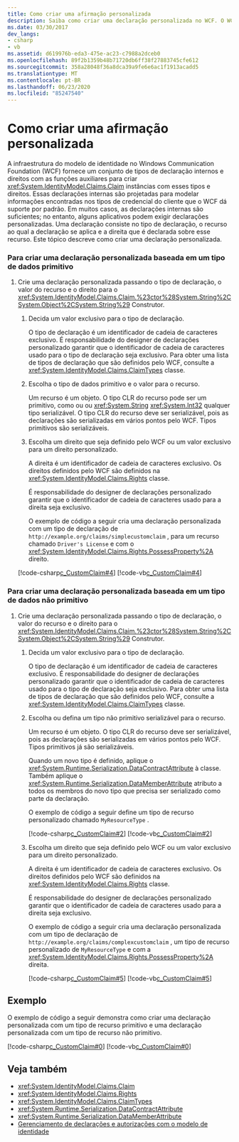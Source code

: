 ```yaml
---
title: Como criar uma afirmação personalizada
description: Saiba como criar uma declaração personalizada no WCF. O WCF dá suporte a uma variedade de declarações internas e alguns aplicativos podem exigir declarações personalizadas.
ms.date: 03/30/2017
dev_langs:
- csharp
- vb
ms.assetid: d619976b-eda3-475e-ac23-c7988a2dceb0
ms.openlocfilehash: 89f2b1359b48b71720db6ff38f27883745cfe612
ms.sourcegitcommit: 358a28048f36a8dca39a9fe6e6ac1f1913acadd5
ms.translationtype: MT
ms.contentlocale: pt-BR
ms.lasthandoff: 06/23/2020
ms.locfileid: "85247540"
---
```

# <a name="how-to-create-a-custom-claim"></a>Como criar uma afirmação personalizada
A infraestrutura do modelo de identidade no Windows Communication Foundation (WCF) fornece um conjunto de tipos de declaração internos e direitos com as funções auxiliares para criar <xref:System.IdentityModel.Claims.Claim> instâncias com esses tipos e direitos. Essas declarações internas são projetadas para modelar informações encontradas nos tipos de credencial do cliente que o WCF dá suporte por padrão. Em muitos casos, as declarações internas são suficientes; no entanto, alguns aplicativos podem exigir declarações personalizadas. Uma declaração consiste no tipo de declaração, o recurso ao qual a declaração se aplica e a direita que é declarada sobre esse recurso. Este tópico descreve como criar uma declaração personalizada.  
  
### <a name="to-create-a-custom-claim-that-is-based-on-a-primitive-data-type"></a>Para criar uma declaração personalizada baseada em um tipo de dados primitivo  
  
1. Crie uma declaração personalizada passando o tipo de declaração, o valor do recurso e o direito para o <xref:System.IdentityModel.Claims.Claim.%23ctor%28System.String%2CSystem.Object%2CSystem.String%29> Construtor.  
  
    1. Decida um valor exclusivo para o tipo de declaração.  
  
         O tipo de declaração é um identificador de cadeia de caracteres exclusivo. É responsabilidade do designer de declarações personalizado garantir que o identificador de cadeia de caracteres usado para o tipo de declaração seja exclusivo. Para obter uma lista de tipos de declaração que são definidos pelo WCF, consulte a <xref:System.IdentityModel.Claims.ClaimTypes> classe.  
  
    2. Escolha o tipo de dados primitivo e o valor para o recurso.  
  
         Um recurso é um objeto. O tipo CLR do recurso pode ser um primitivo, como ou ou <xref:System.String> <xref:System.Int32> qualquer tipo serializável. O tipo CLR do recurso deve ser serializável, pois as declarações são serializadas em vários pontos pelo WCF. Tipos primitivos são serializáveis.  
  
    3. Escolha um direito que seja definido pelo WCF ou um valor exclusivo para um direito personalizado.  
  
         A direita é um identificador de cadeia de caracteres exclusivo. Os direitos definidos pelo WCF são definidos na <xref:System.IdentityModel.Claims.Rights> classe.  
  
         É responsabilidade do designer de declarações personalizado garantir que o identificador de cadeia de caracteres usado para a direita seja exclusivo.  
  
         O exemplo de código a seguir cria uma declaração personalizada com um tipo de declaração de `http://example.org/claims/simplecustomclaim` , para um recurso chamado `Driver's License` e com o <xref:System.IdentityModel.Claims.Rights.PossessProperty%2A> direito.  
  
     [!code-csharp[c_CustomClaim#4](../../../../samples/snippets/csharp/VS_Snippets_CFX/c_customclaim/cs/c_customclaim.cs#4)]
     [!code-vb[c_CustomClaim#4](../../../../samples/snippets/visualbasic/VS_Snippets_CFX/c_customclaim/vb/c_customclaim.vb#4)]  
  
### <a name="to-create-a-custom-claim-that-is-based-on-a-non-primitive-data-type"></a>Para criar uma declaração personalizada baseada em um tipo de dados não primitivo  
  
1. Crie uma declaração personalizada passando o tipo de declaração, o valor do recurso e o direito para o <xref:System.IdentityModel.Claims.Claim.%23ctor%28System.String%2CSystem.Object%2CSystem.String%29> Construtor.  
  
    1. Decida um valor exclusivo para o tipo de declaração.  
  
         O tipo de declaração é um identificador de cadeia de caracteres exclusivo. É responsabilidade do designer de declarações personalizado garantir que o identificador de cadeia de caracteres usado para o tipo de declaração seja exclusivo. Para obter uma lista de tipos de declaração que são definidos pelo WCF, consulte a <xref:System.IdentityModel.Claims.ClaimTypes> classe.  
  
    2. Escolha ou defina um tipo não primitivo serializável para o recurso.  
  
         Um recurso é um objeto. O tipo CLR do recurso deve ser serializável, pois as declarações são serializadas em vários pontos pelo WCF. Tipos primitivos já são serializáveis.  
  
         Quando um novo tipo é definido, aplique o <xref:System.Runtime.Serialization.DataContractAttribute> à classe. Também aplique o <xref:System.Runtime.Serialization.DataMemberAttribute> atributo a todos os membros do novo tipo que precisa ser serializado como parte da declaração.  
  
         O exemplo de código a seguir define um tipo de recurso personalizado chamado `MyResourceType` .  
  
         [!code-csharp[c_CustomClaim#2](../../../../samples/snippets/csharp/VS_Snippets_CFX/c_customclaim/cs/c_customclaim.cs#2)]
         [!code-vb[c_CustomClaim#2](../../../../samples/snippets/visualbasic/VS_Snippets_CFX/c_customclaim/vb/c_customclaim.vb#2)]
  
    3. Escolha um direito que seja definido pelo WCF ou um valor exclusivo para um direito personalizado.  
  
         A direita é um identificador de cadeia de caracteres exclusivo. Os direitos definidos pelo WCF são definidos na <xref:System.IdentityModel.Claims.Rights> classe.  
  
         É responsabilidade do designer de declarações personalizado garantir que o identificador de cadeia de caracteres usado para a direita seja exclusivo.  
  
         O exemplo de código a seguir cria uma declaração personalizada com um tipo de declaração de `http://example.org/claims/complexcustomclaim` , um tipo de recurso personalizado de `MyResourceType` e com a <xref:System.IdentityModel.Claims.Rights.PossessProperty%2A> direita.  
  
         [!code-csharp[c_CustomClaim#5](../../../../samples/snippets/csharp/VS_Snippets_CFX/c_customclaim/cs/c_customclaim.cs#5)]
         [!code-vb[c_CustomClaim#5](../../../../samples/snippets/visualbasic/VS_Snippets_CFX/c_customclaim/vb/c_customclaim.vb#5)]
  
## <a name="example"></a>Exemplo  
 O exemplo de código a seguir demonstra como criar uma declaração personalizada com um tipo de recurso primitivo e uma declaração personalizada com um tipo de recurso não primitivo.  
  
 [!code-csharp[c_CustomClaim#0](../../../../samples/snippets/csharp/VS_Snippets_CFX/c_customclaim/cs/c_customclaim.cs#0)]
 [!code-vb[c_CustomClaim#0](../../../../samples/snippets/visualbasic/VS_Snippets_CFX/c_customclaim/vb/c_customclaim.vb#0)]  
  
## <a name="see-also"></a>Veja também

- <xref:System.IdentityModel.Claims.Claim>
- <xref:System.IdentityModel.Claims.Rights>
- <xref:System.IdentityModel.Claims.ClaimTypes>
- <xref:System.Runtime.Serialization.DataContractAttribute>
- <xref:System.Runtime.Serialization.DataMemberAttribute>
- [Gerenciamento de declarações e autorizações com o modelo de identidade](../feature-details/managing-claims-and-authorization-with-the-identity-model.md)
